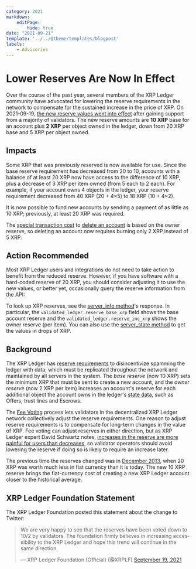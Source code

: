 ```yaml
---
category: 2021
markdown:
    editPage:
        hide: true
date: "2021-09-21"
template: '../../@theme/templates/blogpost'
labels:
    - Advisories
---
```

# Lower Reserves Are Now In Effect

Over the course of the past year, several members of the XRP Ledger community have advocated for lowering the reserve requirements in the network to compensate for the sustained increase in the price of XRP. On 2021-09-19, [the new reserve values went into effect](https://livenet.xrpl.org/transactions/5922A0BA30621C60B2B6DDBC3FF6B5BB509EB3685C4C3D56696A9FE4FE6D48A3/raw) after gaining support from a majority of validators. The new reserve amounts are **10 XRP** base for an account plus **2 XRP** per object owned in the ledger, down from 20 XRP base and 5 XRP per object owned.

<!-- BREAK -->

## Impacts

Some XRP that was previously reserved is now available for use. Since the base reserve requirement has decreased from 20 to 10, accounts with a balance of at least 20 XRP now have access to the difference of 10 XRP, plus a decrease of 3 XRP per item owned (from 5 each to 2 each). For example, if your account owns 4 objects in the ledger, your reserve requirement decreased from 40 XRP (20 + 4×5) to 18 XRP (10 + 4×2).

It is now possible to fund new accounts by sending a payment of as little as 10 XRP; previously, at least 20 XRP was required.

The [special transaction cost](https://xrpl.org/transaction-cost.html) to [delete an account](https://xrpl.org/accounts.html#deletion-of-accounts) is based on the owner reserve, so deleting an account now requires burning only 2 XRP instead of 5 XRP.


## Action Recommended

Most XRP Ledger users and integrations do not need to take action to benefit from the reduced reserve. However, if you have software with a hard-coded reserve of 20 XRP, you should consider adjusting it to use the new values, or better yet, occasionally query the reserve information from the API:

To look up XRP reserves, see the [server_info method](https://xrpl.org/server_info.html)'s response. In particular, the `validated_ledger.reserve_base_xrp` field shows the base account reserve and the `validated_ledger.reserve_inc_xrp` shows the owner reserve (per item). You can also use the [server_state method](https://xrpl.org/server_state.html) to get the values in drops of XRP.


## Background

The XRP Ledger has [reserve requirements](https://xrpl.org/reserves.html) to disincentivize spamming the ledger with data, which must be replicated throughout the network and maintained by all servers in the system. The _base reserve_ (now 10 XRP) sets the minimum XRP that must be sent to create a new account, and the _owner reserve_ (now 2 XRP per item) increases an account's reserve for each additional object the account owns in the ledger's [state data](https://xrpl.org/ledger-data-formats.html), such as Offers, trust lines and Escrows.

The [Fee Voting](https://xrpl.org/fee-voting.html) process lets validators in the decentralized XRP Ledger network collectively adjust the reserve requirements. One reason to adjust reserve requirements is to compensate for long-term changes in the value of XRP. Fee voting can adjust reserves in either direction, but as XRP Ledger expert David Schwartz notes, [increases in the reserve are more painful for users than decreases](https://twitter.com/JoelKatz/status/1380980093858631682), so validator operators should avoid lowering the reserve if doing so is likely to require an increase later.

The previous time the reserves changed was in [December 2013](https://ripple.com/insights/proposed-change-to-ripple-reserve-requirement-2/), when 20 XRP was worth much less in fiat currency than it is today. The new 10 XRP reserve brings the fiat-currency cost of creating a new XRP Ledger account closer to the historical average.

## XRP Ledger Foundation Statement

The XRP Ledger Foundation posted this statement about the change to Twitter:

<blockquote class="twitter-tweet"><p lang="en" dir="ltr">We are very happy to see that the reserves have been voted down to 10/2 by validators. The foundation firmly believes in increasing accessibility to the XRP Ledger and hope this trend will continue in the same direction.</p>&mdash; XRP Ledger Foundation (Official) (@XRPLF) <a href="https://twitter.com/XRPLF/status/1439655907051274241?ref_src=twsrc%5Etfw">September 19, 2021</a></blockquote> <script async src="https://platform.twitter.com/widgets.js" charset="utf-8"></script>
